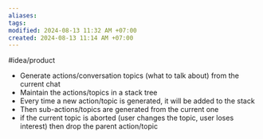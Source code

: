 ```yaml
---
aliases: 
tags: 
modified: 2024-08-13 11:32 AM +07:00
created: 2024-08-13 11:14 AM +07:00
---
```

#idea/product 
- Generate actions/conversation topics (what to talk about) from the current chat
- Maintain the actions/topics in a stack tree
- Every time a new action/topic is generated, it will be added to the stack
- Then sub-actions/topics are generated from the current one
- if the current topic is aborted (user changes the topic, user loses interest) then drop the parent action/topic